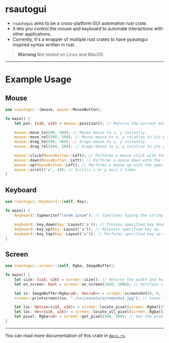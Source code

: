 # rsautogui
 * `rsautogui` aims to be a cross-platform GUI automation rust crate.
 * It lets you control the mouse and keyboard to automate interactions with other applications.
 * Currently, it's a wrapper of multiple rust crates to have pyautogui inspired syntax written in rust.

 
> **Warning**
> Not tested on Linux and MacOS
 
 ---

# Example Usage

## Mouse
```rust
use rsautogui::{mouse, mouse::MouseButton};

fn main() {
    let pos: (u16, u16) = mouse::position(); // Returns the current mouse coordinates.

    mouse::move_to(500, 500); // Moves mouse to x, y instantly.
    mouse::move_rel(500, 500); // Moves mouse to x, y relative to its position instantly.
    mouse::drag_to(500, 500); // Drags mouse to x, y instantly.
    mouse::drag_rel(500, 500); // Drags mouse to x, y relative to its position instantly.

    mouse::click(MouseButton::Left); // Performs a mouse click with the specified button.
    mouse::down(MouseButton::Left); // Performs a mouse down with the specified button.
    mouse::up(MouseButton::Left); // Performs a mouse up with the specified button.
    mouse::scroll('x', 10); // Scrolls x or y axis n times.
}
```
## Keyboard
```rust
use rsautogui::keyboard::{self, Key};

fn main() {
    keyboard::typewrite("lorem ipsum"); // Simulates typing the string provided.

    keyboard::key_down(Key::Layout('a')); // Presses specified key down.
    keyboard::key_up(Key::Layout('a')); // Releases specified key up.
    keyboard::key_tap(Key::Layout('a')); // Performs specified key up and down.
}
```
## Screen
```rust
use rsautogui::screen::{self, Rgba, ImageBuffer};

fn main() {
    let size: (u16, u16) = screen::size(); // Returns the width and height of primary screen.
    let on_screen: bool = screen::on_screen(1920, 1080); // Verifies if specified x & y coordinates are present on primary screen.

    let ss: ImageBuffer<Rgba<u8>, Vec<u8>> = screen::screenshot(0, 0, 1920, 1080); // Returns screenshot of the primary screen.
    screen::printscreen(&ss, "./src/assets/screenshot.jpg"); // Saves the provided screenshot to a path with the specified filename and extension.

    let loc: Option<(u16, u16)> = screen::locate_pixel(screen::Rgba([255, 255, 255, 255])); // Locates the first pixel color similar to the one specified and returns its coordinate.
    let loc: Vec<(u16, u16)> = screen::locate_all_pixel(screen::Rgba([255, 255, 255, 255])); // Locates all pixel colors similar to the one specified and returns their coordinates.
    let pixel: Rgba<u8> = screen::get_pixel(500, 500); // Get the pixel color on x, y coordinate.
}
```
---
You can read more documentation of this crate in [`docs.rs`](https://docs.rs/rsautogui/).
